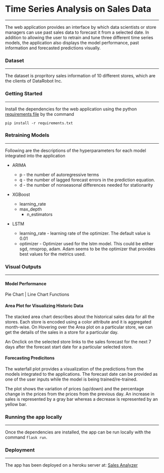 # Time Series Analysis on Sales Data

---
The web application provides an interface by which data scientists or store managers can use past sales data to forecast it from a selected date. In addition to allowing the user to retrain and tune three different time series models, the application also displays the model performance, past information and forecasted predictions visually.


### Dataset
---
The dataset is propritory sales information of 10 different stores, which are the clients of DataRobot Inc.


### Getting Started
---
Install the dependencies for the web application using the python [requirements file](https://github.com/srjit/sales-time-series-analysis/blob/master/src/app/requirements.txt) by the command

```
pip install -r requirements.txt
```

### Retraining Models
---

Following are the descriptions of the hyperparameters for each model integrated into the application

- ARIMA

	* p - the number of autoregressive terms
	* q - the number of lagged forecast errors in the prediction equation.
	* d - the number of nonseasonal differences needed for stationarity
	
- XGBoost

	* learning_rate
	* max_depth
    	* n_estimators
  
- LSTM

	* learning_rate - learning rate of the optimizer. The default value is 0.01
	* optimizer - Optimizer used for the lstm model. This could be either sgd, rmsprop, adam. Adam seems to be the optimizer that provides best values for the metrics used.

### Visual Outputs
---

#### Model Performance

Pie Chart | Line Chart Functions
 
#### Area Plot for Visualizing Historic Data

The stacked area chart describes about the historical sales data for all the stores. Each store is encoded using a color attribute and it is aggregated month-wise. On Hovering over the Area plot on a particular store, we can get the details of the sales in a store for a particular day.
	
An Onclick on the selected store links to the sales forecast for the next 7 days after the forecast start date for a particular selected store.
	
#### Forecasting Predicitons

The waterfall plot provides a visualization of the predictions from the models integrated to the applications. The forecast date can be provided as one of the user inputs while the model is being trained/re-trained. 

The plot shows the variation of prices (up/down) and the percentage change in the prices from the prices from the previous day. An increase in sales is represented by a gray bar whereas a decrease is represented by an yellow bar.
 
### Running the app locally
---

Once the dependencies are installed, the app can be run locally with the command `flask run`. 

### Deployment
---

The app has been deployed on a heroku server at: [Sales Analyzer](https://sales-ts-forecast.herokuapp.com/)
